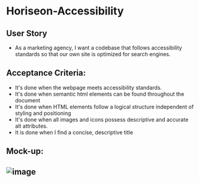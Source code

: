 # Horiseon-Accessibility

## User Story

* As a marketing agency, I want a codebase that follows accessibility standards so that our own site is optimized for search engines.

## Acceptance Criteria: 

* It's done when the webpage meets accessibility standards.
* It's done when semantic html elements can be found throughout the document
* It's done when HTML elements follow a logical structure independent of styling and positioning
* It's done when all images and icons possess descriptive and accurate alt attributes.
* It is done when I find a concise, descriptive title

## Mock-up: 
![image](https://user-images.githubusercontent.com/109838381/189127902-3fb91557-e697-4055-b414-16af031ccf96.png)
---
